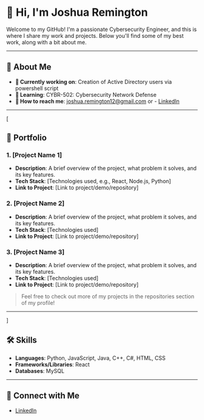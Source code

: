# 👋 Hi, I'm Joshua Remington

Welcome to my GitHub! I'm a passionate Cybersecurity Engineer, and this is where I share my work and projects. Below you'll find some of my best work, along with a bit about me.

---

## 🚀 About Me

- **🔭 Currently working on**: Creation of Active Directory users via powershell script
- **🌱 Learning**: CYBR-502: Cybersecurity Network Defense
- **💬 How to reach me**: joshua.remington12@gmail.com or - [LinkedIn](www.linkedin.com/in/josh-remington-798b08285)

---
[
## 💼 Portfolio

### 1. **[Project Name 1]**
   - **Description**: A brief overview of the project, what problem it solves, and its key features.
   - **Tech Stack**: [Technologies used, e.g., React, Node.js, Python]
   - **Link to Project**: [Link to project/demo/repository]

### 2. **[Project Name 2]**
   - **Description**: A brief overview of the project, what problem it solves, and its key features.
   - **Tech Stack**: [Technologies used]
   - **Link to Project**: [Link to project/demo/repository]

### 3. **[Project Name 3]**
   - **Description**: A brief overview of the project, what problem it solves, and its key features.
   - **Tech Stack**: [Technologies used]
   - **Link to Project**: [Link to project/demo/repository]

> Feel free to check out more of my projects in the repositories section of my profile!

---
]
## 🛠️ Skills

- **Languages**: Python, JavaScript, Java, C++, C#, HTML, CSS
- **Frameworks/Libraries**: React
- **Databases**: MySQL

---

## 🔗 Connect with Me

- [LinkedIn](www.linkedin.com/in/josh-remington-798b08285)
